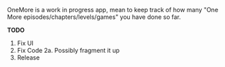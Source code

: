 OneMore is a work in progress app, mean to keep track of how many "One More episodes/chapters/levels/games" you have done so far.

**TODO**

1. Fix UI
2. Fix Code
    2a. Possibly fragment it up
3. Release